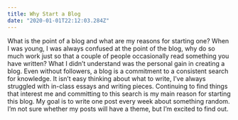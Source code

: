 ```yaml
---
title: Why Start a Blog
date: "2020-01-01T22:12:03.284Z"
---
```


What is the point of a blog and what are my reasons for starting one? When I was young, I was always confused at the point of the blog, why do so much work just so that a couple of people occasionally read something you have written? What I didn’t understand was the personal gain in creating a blog. Even without followers, a blog is a commitment to a consistent search for knowledge. It isn’t easy thinking about what to write, I’ve always struggled with in-class essays and writing pieces. Continuing to find things that interest me and committing to this search is my main reason for starting this blog. My goal is to write one post every week about something random. I’m not sure whether my posts will have a theme, but I’m excited to find out. 
